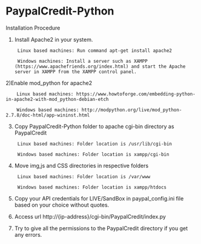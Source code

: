 PaypalCredit-Python
==================

Installation Procedure

1) Install Apache2 in your system.

        Linux based machines: Run command apt-get install apache2

        Windows machines: Install a server such as XAMPP (https://www.apachefriends.org/index.html) and start the Apache server in XAMPP from the XAMPP control panel.


2)Enable mod_python for apache2

        Linux based machines: https://www.howtoforge.com/embedding-python-in-apache2-with-mod_python-debian-etch

        Windows based machines: http://modpython.org/live/mod_python-2.7.8/doc-html/app-wininst.html


3) Copy PaypalCredit-Python folder to apache cgi-bin directory as PaypalCredit 

        Linux based machines: Folder location is /usr/lib/cgi-bin

        Windows based machines: Folder location is xampp/cgi-bin


4) Move img,js and CSS directories in respective folders

        Linux based machines: Folder location is /var/www

        Windows based machines: Folder location is xampp/htdocs


5) Copy your API credentials for LIVE/SandBox in paypal_config.ini file based on your choice without quotes.


6) Access url http://{ip-address}/cgi-bin/PaypalCredit/index.py


7) Try to give all the permissions to the PaypalCredit directory if you get any errors.

